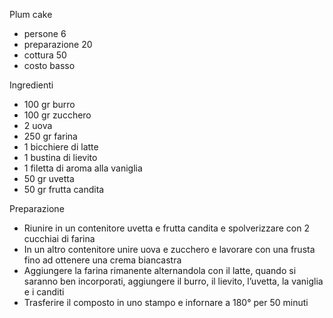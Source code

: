 Plum cake

- persone 6
- preparazione 20
- cottura 50
- costo basso

Ingredienti

- 100 gr burro
- 100 gr zucchero
- 2 uova
- 250 gr farina
- 1 bicchiere di latte
- 1 bustina di lievito
- 1 filetta di aroma alla vaniglia
- 50 gr uvetta
- 50 gr frutta candita

Preparazione

- Riunire in un contenitore uvetta e frutta candita e spolverizzare con 2 cucchiai di farina
- In un altro contenitore unire uova e zucchero e lavorare con una frusta fino ad ottenere una crema biancastra
- Aggiungere la farina rimanente alternandola con il latte, quando si saranno ben incorporati, aggiungere il burro, il lievito, l’uvetta, la vaniglia e i canditi
- Trasferire il composto in uno stampo e infornare a 180° per 50 minuti